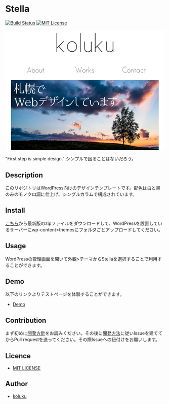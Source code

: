 # Stella

[![Build Status](https://travis-ci.org/koluku/stella.svg?branch=master)](https://travis-ci.org/koluku/stella)
[![MIT License](http://img.shields.io/badge/license-MIT-blue.svg?style=flat)](LICENSE)

![](screenshot.jpg)

"First step is simple design." シンプルで困ることはないだろう。

## Description

このリポジトリはWordPress向けのデザインテンプレートです。配色は白と黒のみのモノクロ調に仕上げ、シングルカラムで構成されています。

## Install

[こちら](https://github.com/koluku/stella/releases)から最新版のzipファイルをダウンロードして、WordPressを設置しているサーバーにwp-content>themesにフォルダごとアップロードしてください。

## Usage

WordPressの管理画面を開いて外観>テーマからStellaを選択することで利用することができます。

## Demo

以下のリンクよりテストページを体験することができます。

- [Demo](http://koluku.github.io/stella/)

## Contribution

まず初めに[開発方針](https://github.com/koluku/stella/wiki/Develop)をお読みください。その後に[開発方法](https://github.com/koluku/stella/wiki/Release)に従いIssueを建ててからPull requestを送ってください。その際Issueへの紐付けをお願いします。

## Licence

- [MIT LICENSE](LICENSE.md)

## Author

- [koluku](https://github.com/koluku)

